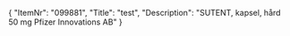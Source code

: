 {
  "ItemNr": "099881",
  "Title": "test",
  "Description": "SUTENT, kapsel, hård 50 mg Pfizer Innovations AB"
}